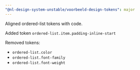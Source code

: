 ```yaml
---
"@nl-design-system-unstable/voorbeeld-design-tokens": major
---
```


Aligned ordered-list tokens with code.

Added token `ordered-list.item.padding-inline-start`

Removed tokens:
- `ordered-list.color`
- `ordered-list.font-family`
- `ordered-list.font-weight`

